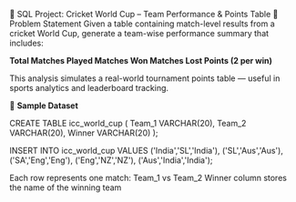 🏏 SQL Project: Cricket World Cup – Team Performance & Points Table
📌 Problem Statement
Given a table containing match-level results from a cricket World Cup, generate a team-wise performance summary that includes:

**Total Matches Played
Matches Won
Matches Lost
Points (2 per win)**

This analysis simulates a real-world tournament points table — useful in sports analytics and leaderboard tracking.

🧾 **Sample Dataset**

CREATE TABLE icc_world_cup (
  Team_1 VARCHAR(20),
  Team_2 VARCHAR(20),
  Winner VARCHAR(20)
);

INSERT INTO icc_world_cup VALUES 
('India','SL','India'),
('SL','Aus','Aus'),
('SA','Eng','Eng'),
('Eng','NZ','NZ'),
('Aus','India','India');

Each row represents one match:
Team_1 vs Team_2
Winner column stores the name of the winning team
